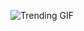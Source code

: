 ![Trending GIF](https://media2.giphy.com/media/v1.Y2lkPThiYjIxNzcybWl2Ymx4ZDVzaDJ6ZzA2aGowcXg1Z3JwMmJ4MGc4dW9jaTJqMzJxZyZlcD12MV9naWZzX3NlYXJjaCZjdD1n/MT5UUV1d4CXE2A37Dg/giphy.gif)
